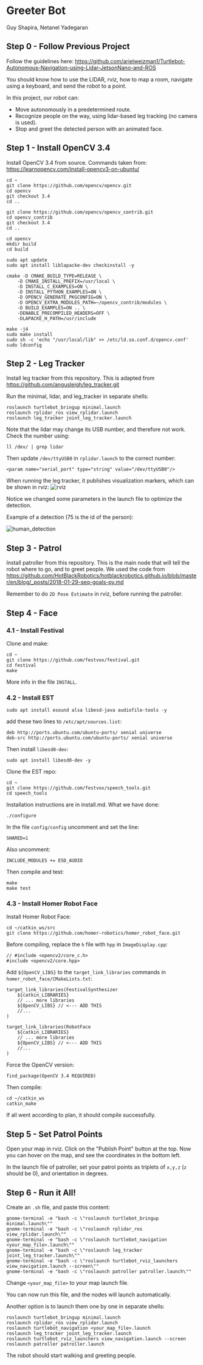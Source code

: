 # Greeter Bot
Guy Shapira, Netanel Yadegaran

## Step 0 - Follow Previous Project
Follow the guidelines here: https://github.com/arielweizman1/Turtlebot-Autonomous-Navigation-using-Lidar-JetsonNano-and-ROS

You should know how to use the LIDAR, rviz, how to map a room, navigate using a keyboard, and send the robot to a point.

In this project, our robot can: 
* Move autonomously in a predetermined route.
* Recognize people on the way, using lidar-based leg tracking (no camera is used).
* Stop and greet the detected person with an animated face.

## Step 1 - Install OpenCV 3.4
Install OpenCV 3.4 from source.
Commands taken from: https://learnopencv.com/install-opencv3-on-ubuntu/
```
cd ~
git clone https://github.com/opencv/opencv.git
cd opencv
git checkout 3.4
cd ..

git clone https://github.com/opencv/opencv_contrib.git
cd opencv_contrib
git checkout 3.4
cd ..

cd opencv
mkdir build
cd build

sudo apt update
sudo apt install liblapacke-dev checkinstall -y

cmake -D CMAKE_BUILD_TYPE=RELEASE \
    -D CMAKE_INSTALL_PREFIX=/usr/local \
    -D INSTALL_C_EXAMPLES=ON \
    -D INSTALL_PYTHON_EXAMPLES=ON \
    -D OPENCV_GENERATE_PKGCONFIG=ON \
    -D OPENCV_EXTRA_MODULES_PATH=~/opencv_contrib/modules \
    -D BUILD_EXAMPLES=ON .. \
    -DENABLE_PRECOMPILED_HEADERS=OFF \
    -DLAPACKE_H_PATH=/usr/include

make -j4
sudo make install
sudo sh -c 'echo "/usr/local/lib" >> /etc/ld.so.conf.d/opencv.conf'
sudo ldconfig

```

## Step 2 - Leg Tracker
Install leg tracker from this repository. This is adapted from https://github.com/angusleigh/leg_tracker.git

Run the minimal, lidar, and leg_tracker in separate shells:
```
roslaunch turtlebot_bringup minimal.launch
roslaunch rplidar_ros view_rplidar.launch
roslaunch leg_tracker joint_leg_tracker.launch
```
Note that the lidar may change its USB number, and therefore not work. Check the number using:
 ```
ll /dev/ | grep lidar
```
Then update `/dev/ttyUSB0` in `rplidar.launch` to the correct number:
```
<param name="serial_port" type="string" value="/dev/ttyUSB0"/>
```
When running the leg tracker, it publishes visualization markers, which can be shown in rviz:
![rviz](/img/rviz_markers.png)

Notice we changed some parameters in the launch file to optimize the detection.

Example of a detection (75 is the id of the person):

![human_detection](/img/human_detection.png)

## Step 3 - Patrol
Install patroller from this repository. This is the main node that will tell the robot where to go, and to greet people.
We used the code from https://github.com/HotBlackRobotics/hotblackrobotics.github.io/blob/master/en/blog/_posts/2018-01-29-seq-goals-py.md

Remember to do `2D Pose Estimate` in rviz, before running the patroller.
## Step 4 - Face
### 4.1 - Install Festival
Clone and make:
```
cd ~
git clone https://github.com/festvox/festival.git
cd festival
make
```
More info in the file `INSTALL`.

### 4.2 - Install EST
```
sudo apt install esound alsa libesd-java audiofile-tools -y
```
add these two lines to `/etc/apt/sources.list`:
```
deb http://ports.ubuntu.com/ubuntu-ports/ xenial universe
deb-src http://ports.ubuntu.com/ubuntu-ports/ xenial universe
```
Then install `libesd0-dev`:
```
sudo apt install libesd0-dev -y
```
Clone the EST repo:
```
cd ~
git clone https://github.com/festvox/speech_tools.git
cd speech_tools
```
Installation instructions are in install.md. What we have done:
```
./configure
```
In the file `config/config` uncomment and set the line:
```
SHARED=1
``` 
Also uncomment:
```
INCLUDE_MODULES += ESD_AUDIO
```
Then compile and test:
```
make
make test
```
### 4.3 - Install Homer Robot Face
Install Homer Robot Face:
```
cd ~/catkin_ws/src
git clone https://github.com/homer-robotics/homer_robot_face.git
```
Before compiling, replace the `h` file with `hpp` in `ImageDisplay.cpp`:
```
// #include <opencv2/core_c.h>
#include <opencv2/core.hpp>
```
Add `${OpenCV_LIBS}` to the `target_link_libraries` commands in `homer_robot_face/CMakeLists.txt`:
```
target_link_libraries(FestivalSynthesizer
	${catkin_LIBRARIES}
	// ... more libraries
	${OpenCV_LIBS} // <--- ADD THIS
	//...
)

target_link_libraries(RobotFace
	${catkin_LIBRARIES}
	// ... more libraries
	${OpenCV_LIBS} // <--- ADD THIS
	//...
)
```
Force the OpenCV version:
```
find_package(OpenCV 3.4 REQUIRED)
```
Then compile:
```
cd ~/catkin_ws
catkin_make
```
If all went according to plan, it should compile successfully.

## Step 5 - Set Patrol Points
Open your map in rviz. Click on the "Publish Point" button at the top. Now you can hover on the map, and see the coordinates in the bottom left.

In the launch file of patroller, set your patrol points as triplets of `x,y,z` (`z` should be 0), and orientation in degrees.

## Step 6 - Run it All!
Create an `.sh` file, and paste this content:
```
gnome-terminal -e "bash -c \"roslaunch turtlebot_bringup minimal.launch\""
gnome-terminal -e "bash -c \"roslaunch rplidar_ros view_rplidar.launch\""
gnome-terminal -e "bash -c \"roslaunch turtlebot_navigation <your_map_file>.launch\""
gnome-terminal -e "bash -c \"roslaunch leg_tracker joint_leg_tracker.launch\""
gnome-terminal -e "bash -c \"roslaunch turtlebot_rviz_launchers view_navigation.launch --screen\""
gnome-terminal -e "bash -c \"roslaunch patroller patroller.launch\""
```
Change `<your_map_file>` to your map launch file.

You can now run this file, and the nodes will launch automatically.

Another option is to launch them one by one in separate shells:
```
roslaunch turtlebot_bringup minimal.launch
roslaunch rplidar_ros view_rplidar.launch
roslaunch turtlebot_navigation <your_map_file>.launch
roslaunch leg_tracker joint_leg_tracker.launch
roslaunch turtlebot_rviz_launchers view_navigation.launch --screen
roslaunch patroller patroller.launch
```
The robot should start walking and greeting people.

